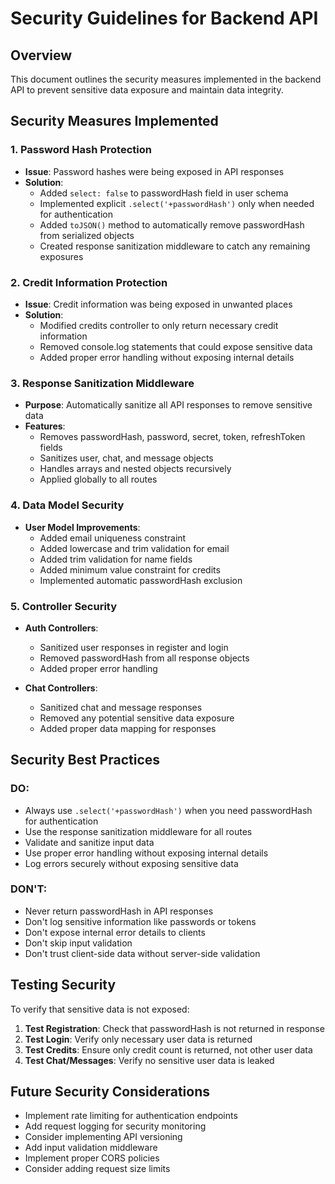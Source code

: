 # Security Guidelines for Backend API

## Overview
This document outlines the security measures implemented in the backend API to prevent sensitive data exposure and maintain data integrity.

## Security Measures Implemented

### 1. Password Hash Protection
- **Issue**: Password hashes were being exposed in API responses
- **Solution**: 
  - Added `select: false` to passwordHash field in user schema
  - Implemented explicit `.select('+passwordHash')` only when needed for authentication
  - Added `toJSON()` method to automatically remove passwordHash from serialized objects
  - Created response sanitization middleware to catch any remaining exposures

### 2. Credit Information Protection
- **Issue**: Credit information was being exposed in unwanted places
- **Solution**:
  - Modified credits controller to only return necessary credit information
  - Removed console.log statements that could expose sensitive data
  - Added proper error handling without exposing internal details

### 3. Response Sanitization Middleware
- **Purpose**: Automatically sanitize all API responses to remove sensitive data
- **Features**:
  - Removes passwordHash, password, secret, token, refreshToken fields
  - Sanitizes user, chat, and message objects
  - Handles arrays and nested objects recursively
  - Applied globally to all routes

### 4. Data Model Security
- **User Model Improvements**:
  - Added email uniqueness constraint
  - Added lowercase and trim validation for email
  - Added trim validation for name fields
  - Added minimum value constraint for credits
  - Implemented automatic passwordHash exclusion

### 5. Controller Security
- **Auth Controllers**:
  - Sanitized user responses in register and login
  - Removed passwordHash from all response objects
  - Added proper error handling

- **Chat Controllers**:
  - Sanitized chat and message responses
  - Removed any potential sensitive data exposure
  - Added proper data mapping for responses

## Security Best Practices

### DO:
- Always use `.select('+passwordHash')` when you need passwordHash for authentication
- Use the response sanitization middleware for all routes
- Validate and sanitize input data
- Use proper error handling without exposing internal details
- Log errors securely without exposing sensitive data

### DON'T:
- Never return passwordHash in API responses
- Don't log sensitive information like passwords or tokens
- Don't expose internal error details to clients
- Don't skip input validation
- Don't trust client-side data without server-side validation

## Testing Security
To verify that sensitive data is not exposed:

1. **Test Registration**: Check that passwordHash is not returned in response
2. **Test Login**: Verify only necessary user data is returned
3. **Test Credits**: Ensure only credit count is returned, not other user data
4. **Test Chat/Messages**: Verify no sensitive user data is leaked

## Future Security Considerations
- Implement rate limiting for authentication endpoints
- Add request logging for security monitoring
- Consider implementing API versioning
- Add input validation middleware
- Implement proper CORS policies
- Consider adding request size limits
